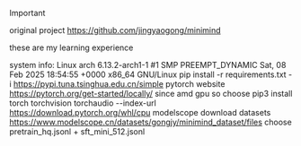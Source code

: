 > [!IMPORTANT]
> original project <https://github.com/jingyaogong/minimind>

these are my learning experience

system info: Linux arch 6.13.2-arch1-1 #1 SMP PREEMPT_DYNAMIC Sat, 08 Feb 2025 18:54:55 +0000 x86_64 GNU/Linux
pip install -r requirements.txt -i <https://pypi.tuna.tsinghua.edu.cn/simple>
pytorch website <https://pytorch.org/get-started/locally/>
since amd gpu so choose pip3 install torch torchvision torchaudio --index-url <https://download.pytorch.org/whl/cpu>
modelscope download datasets
<https://www.modelscope.cn/datasets/gongjy/minimind_dataset/files>
choose pretrain_hq.jsonl + sft_mini_512.jsonl
